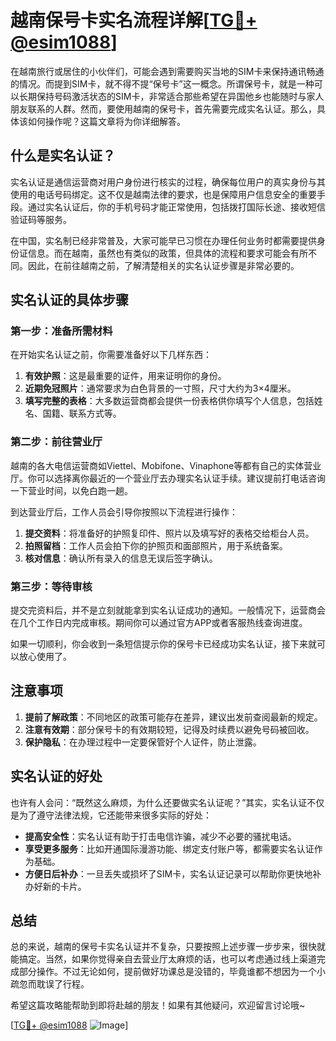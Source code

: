 # 越南保号卡实名流程详解[[TG💪+ @esim1088](https://t.me/s/esim1088)]

在越南旅行或居住的小伙伴们，可能会遇到需要购买当地的SIM卡来保持通讯畅通的情况。而提到SIM卡，就不得不提“保号卡”这一概念。所谓保号卡，就是一种可以长期保持号码激活状态的SIM卡，非常适合那些希望在异国他乡也能随时与家人朋友联系的人群。然而，要使用越南的保号卡，首先需要完成实名认证。那么，具体该如何操作呢？这篇文章将为你详细解答。

## 什么是实名认证？

实名认证是通信运营商对用户身份进行核实的过程，确保每位用户的真实身份与其使用的电话号码绑定。这不仅是越南法律的要求，也是保障用户信息安全的重要手段。通过实名认证后，你的手机号码才能正常使用，包括拨打国际长途、接收短信验证码等服务。

在中国，实名制已经非常普及，大家可能早已习惯在办理任何业务时都需要提供身份证信息。而在越南，虽然也有类似的政策，但具体的流程和要求可能会有所不同。因此，在前往越南之前，了解清楚相关的实名认证步骤是非常必要的。

## 实名认证的具体步骤

### 第一步：准备所需材料

在开始实名认证之前，你需要准备好以下几样东西：

1. **有效护照**：这是最重要的证件，用来证明你的身份。
2. **近期免冠照片**：通常要求为白色背景的一寸照，尺寸大约为3×4厘米。
3. **填写完整的表格**：大多数运营商都会提供一份表格供你填写个人信息，包括姓名、国籍、联系方式等。

### 第二步：前往营业厅

越南的各大电信运营商如Viettel、Mobifone、Vinaphone等都有自己的实体营业厅。你可以选择离你最近的一个营业厅去办理实名认证手续。建议提前打电话咨询一下营业时间，以免白跑一趟。

到达营业厅后，工作人员会引导你按照以下流程进行操作：

1. **提交资料**：将准备好的护照复印件、照片以及填写好的表格交给柜台人员。
2. **拍照留档**：工作人员会拍下你的护照页和面部照片，用于系统备案。
3. **核对信息**：确认所有录入的信息无误后签字确认。

### 第三步：等待审核

提交完资料后，并不是立刻就能拿到实名认证成功的通知。一般情况下，运营商会在几个工作日内完成审核。期间你可以通过官方APP或者客服热线查询进度。

如果一切顺利，你会收到一条短信提示你的保号卡已经成功实名认证，接下来就可以放心使用了。

## 注意事项

1. **提前了解政策**：不同地区的政策可能存在差异，建议出发前查阅最新的规定。
2. **注意有效期**：部分保号卡的有效期较短，记得及时续费以避免号码被回收。
3. **保护隐私**：在办理过程中一定要保管好个人证件，防止泄露。

## 实名认证的好处

也许有人会问：“既然这么麻烦，为什么还要做实名认证呢？”其实，实名认证不仅是为了遵守法律法规，它还能带来很多实际的好处：

- **提高安全性**：实名认证有助于打击电信诈骗，减少不必要的骚扰电话。
- **享受更多服务**：比如开通国际漫游功能、绑定支付账户等，都需要实名认证作为基础。
- **方便日后补办**：一旦丢失或损坏了SIM卡，实名认证记录可以帮助你更快地补办好新的卡片。

## 总结

总的来说，越南的保号卡实名认证并不复杂，只要按照上述步骤一步步来，很快就能搞定。当然，如果你觉得亲自去营业厅太麻烦的话，也可以考虑通过线上渠道完成部分操作。不过无论如何，提前做好功课总是没错的，毕竟谁都不想因为一个小疏忽而耽误了行程。

希望这篇攻略能帮助到即将赴越的朋友！如果有其他疑问，欢迎留言讨论哦~

[[TG💪+ @esim1088](https://t.me/s/esim1088) ![Image](https://i.postimg.cc/4NQfJmqS/Snipaste-2025-05-13-00-14-12.png)]